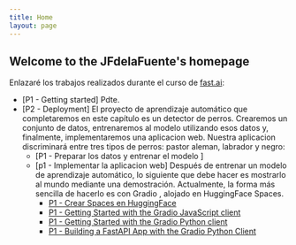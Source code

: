 ```yaml
---
title: Home
layout: page
---
```


## Welcome to the JFdelaFuente's homepage

Enlazaré los trabajos realizados durante el curso de [fast.ai](https://course.fast.ai):

- [P1 - Getting started] Pdte.
- [P2 - Deployment]
    El proyecto de aprendizaje automático que completaremos en este capítulo es un detector de perros. Crearemos un conjunto de datos, entrenaremos al modelo utilizando esos datos y, finalmente, implementaremos una aplicacion web. Nuestra aplicacion discriminará entre tres tipos de perros: pastor aleman, labrador y negro:
  - [P1 - Preparar los datos y entrenar el modelo ]
  - [p1 - Implementar la aplicacion web]
    Después de entrenar un modelo de aprendizaje automático, lo siguiente que debe hacer es mostrarlo al mundo mediante una demostración. Actualmente, la forma más sencilla de hacerlo es con Gradio , alojado en HuggingFace Spaces.
    - [P1 - Crear Spaces en HuggingFace](https://huggingface.co/spaces/jfdelafuente/basico/tree/main)
    - [P1 - Getting Started with the Gradio JavaScript client](https://www.gradio.app/guides/getting-started-with-the-js-client)
    - [P1 - Getting Started with the Gradio Python client](https://www.gradio.app/guides/getting-started-with-the-python-client)
    - [P1 - Building a FastAPI App with the Gradio Python Client](https://www.gradio.app/guides/fastapi-app-with-the-gradio-client)
